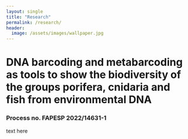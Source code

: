 ```yaml
---
layout: single
title: "Research"
permalink: /research/
header:
  image: /assets/images/wallpaper.jpg
---
```


# DNA barcoding and metabarcoding as tools to show the biodiversity of the groups porifera, cnidaria and fish from environmental DNA
### Process no. FAPESP 2022/14631-1

text here



